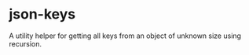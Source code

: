 json-keys
=========

A utility helper for getting all keys from an object of unknown size using recursion.
